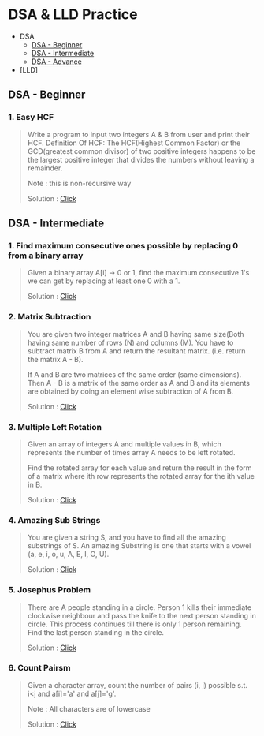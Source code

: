 # DSA & LLD Practice

- DSA
  - [DSA - Beginner](#dsa---beginner)
  - [DSA - Intermediate](#dsa---intermediate)
  - [DSA - Advance](#dsa-advance)
- [LLD]

## DSA - Beginner

### 1. Easy HCF
> Write a program to input two integers A & B from user and print their HCF. 
> Definition Of HCF: The HCF(Highest Common Factor) or the GCD(greatest common divisor) of two 
> positive integers happens to be the largest positive integer that divides the numbers without leaving a remainder.
>
> Note : this is non-recursive way
> 
> Solution : [Click](src/com/practice/dsa/beginner/functions/EasyHCF.java)

## DSA - Intermediate

### **1. Find maximum consecutive ones possible by replacing 0 from a binary array**
> Given a binary array A[i] -> 0 or 1, find the maximum consecutive 1's we can get by replacing at least one 0 with a 1.
> 
> Solution : [Click](src/com/practice/dsa/intermediate/arrays/MaxConsecutiveOnesByReplace.java)

### **2. Matrix Subtraction**
> You are given two integer matrices A and B having same size(Both having same number of rows (N) and columns (M). You have to subtract matrix B from A and return the resultant matrix. (i.e. return the matrix A - B).
> 
> If A and B are two matrices of the same order (same dimensions). Then A - B is a matrix of the same order as A and B and its elements are obtained by doing an element wise subtraction of A from B.
>
> Solution : [Click](src/com/practice/dsa/intermediate/arrays/MatrixSubtraction.java)

### **3. Multiple Left Rotation**
> Given an array of integers A and multiple values in B, which represents the number of times array A needs to be left rotated.
>
> Find the rotated array for each value and return the result in the form of a matrix where ith row represents the rotated array for the ith value in B.
> 
> Solution : [Click](src/com/practice/dsa/intermediate/arrays/MultipleLeftRotation.java)

### **4. Amazing Sub Strings**
> You are given a string S, and you have to find all the amazing substrings of S. 
> An amazing Substring is one that starts with a vowel (a, e, i, o, u, A, E, I, O, U).
>
> Solution : [Click](src/com/practice/dsa/intermediate/arrays/carryforward/AmazingSubstrings.java)

### **5. Josephus Problem**
> There are A people standing in a circle. Person 1 kills their immediate clockwise neighbour and 
> pass the knife to the next person standing in circle. This process continues till there is only 1 
> person remaining. Find the last person standing in the circle.
>
> Solution : [Click](src/com/practice/dsa/intermediate/problemsolving/JosephusProblem.java)

### **6. Count Pairsm**
> Given a character array, count the number of pairs (i, j) possible s.t. i<j and a[i]='a' and a[j]='g'.
> 
> Note : All characters are of lowercase
>
> Solution : [Click](src/com/practice/dsa/intermediate/arrays/carryforward/CountPairs.java)